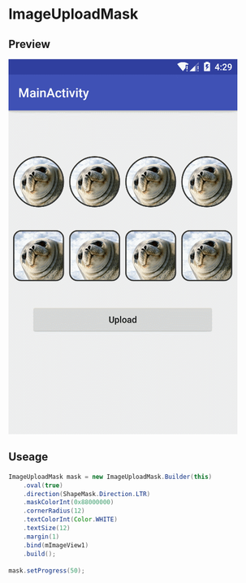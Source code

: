 # ImageUploadMask

## Preview

![](screenshots/GIF.gif)

## Useage

```java
ImageUploadMask mask = new ImageUploadMask.Builder(this)
    .oval(true)
    .direction(ShapeMask.Direction.LTR)
    .maskColorInt(0x88000000)
    .cornerRadius(12)
    .textColorInt(Color.WHITE)
    .textSize(12)
    .margin(1)
    .bind(mImageView1)
    .build();

mask.setProgress(50);
```